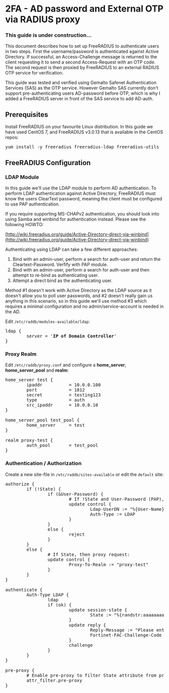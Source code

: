 # 2FA - AD password and External OTP via RADIUS proxy

### This guide is under construction...

This document describes how to set up FreeRADIUS to authenticate users in two steps. First the username/password is authenticated against Active Directory. If successful, an Access-Challenge message is returned to the client requesting it to send a second Access-Request with an OTP code. The second request is then proxied by FreeRADIUS to an external RADIUS OTP service for verification.

This guide was tested and verified using Gemalto Safenet Authentication Services (SAS) as the OTP service. However Gemalto SAS currently don't support pre-authenticating users AD-password before OTP, which is why I added a FreeRADIUS server in front of the SAS service to add AD-auth.

## Prerequisites

Install FreeRADIUS on your favourite Linux distribution. In this guide we have used CentOS 7, and FreeRADIUS v3.0.13 that is available in the CentOS repos:

<pre>
yum install -y freeradius freeradius-ldap freeradius-utils
</pre>

## FreeRADIUS Configuration

### LDAP Module

In this guide we'll use the LDAP module to perform AD authentication. To perform LDAP authentication against Active Directory, FreeRADIUS must know the users ClearText password, meaning the client must be configured to use PAP authentication. 

If you require supporting MS-CHAPv2 authentication, you should look into using Samba and winbind for authentication instead. Please see the following HOWTO:

[http://wiki.freeradius.org/guide/Active-Directory-direct-via-winbind](http://wiki.freeradius.org/guide/Active-Directory-direct-via-winbind)

Authenticating using LDAP can take a few different approaches:

1. Bind with an admin-user, perform a search for auth-user and return the Cleartext-Password. Verfify with PAP module.
2. Bind with an admin-user, perform a search for auth-user and then attempt to re-bind as authenticating user.
3. Attempt a direct bind as the authenticating user.

Method #1 doesn't work with Active Directory as the LDAP source as it doesn't allow you to poll user passwords, and #2 doesn't really gain us anything in this scenario, so in this guide we'll use method #3 which requires a minimal configuration and no admin/service-account is needed in the AD.

Edit `/etc/raddb/modules-available/ldap`:

<pre>
ldap {
        server = '<b>IP of Domain Controller</b>'
}
</pre>

### Proxy Realm

Edit `/etc/raddb/proxy.conf` and configure a <b>home_server</b>, <b>home_server_pool</b> and <b>realm</b>:

<pre>
home_server test {
        ipaddr          = 10.0.0.100
        port            = 1812
        secret          = testing123
        type            = auth
        src_ipaddr      = 10.0.0.10
}

home_server_pool test_pool {
        home_server     = test
}

realm proxy-test {
        auth_pool       = test_pool
}
</pre>

### Authentication / Authorization

Create a new site-file in `/etc/raddb/sites-available` or edit the `default` site:

<pre>
authorize {
        if (!State) {
                if (&User-Password) {
                        # If !State and User-Password (PAP), then force LDAP:
                        update control {
                                Ldap-UserDN := "%{User-Name}@my-domain.com"
                                Auth-Type := LDAP
                        }
                }
                else {
                        reject
                }
        }
        else {
                # If State, then proxy request:
                update control {
                        Proxy-To-Realm := "proxy-test"
                }
        }
}

authenticate {
        Auth-Type LDAP {
                ldap
                if (ok) {
                        update session-state {
                                State := "%{randstr:aaaaaaaaaaaaaaaa}"
                        }
                        update reply {
                                Reply-Message := "Please enter OTP"
                                Fortinet-FAC-Challenge-Code := "101010"
                        }
                        challenge
                }
        }
}

pre-proxy {
        # Enable pre-proxy to filter State attribute from proxied requests:
        attr_filter.pre-proxy
}

</pre>